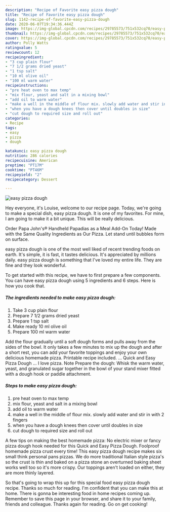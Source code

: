 ```yaml
---
description: "Recipe of Favorite easy pizza dough"
title: "Recipe of Favorite easy pizza dough"
slug: 1142-recipe-of-favorite-easy-pizza-dough
date: 2020-06-07T19:34:36.444Z
image: https://img-global.cpcdn.com/recipes/29785573/751x532cq70/easy-pizza-dough-recipe-main-photo.jpg
thumbnail: https://img-global.cpcdn.com/recipes/29785573/751x532cq70/easy-pizza-dough-recipe-main-photo.jpg
cover: https://img-global.cpcdn.com/recipes/29785573/751x532cq70/easy-pizza-dough-recipe-main-photo.jpg
author: Polly Watts
ratingvalue: 5
reviewcount: 12
recipeingredient:
- "3 cup plain flour"
- "7 1/2 grams dried yeast"
- "1 tsp salt"
- "10 ml olive oil"
- "100 ml warm water"
recipeinstructions:
- "pre heat oven to max temp"
- "mix flour, yeast and salt in a mixing bowl"
- "add oil to warm water"
- "make a well in the middle of flour mix. slowly add water and stir in with 2 fingers"
- "when you have a dough knees then cover until doubles in size"
- "cut dough to required size and roll out"
categories:
- Recipe
tags:
- easy
- pizza
- dough

katakunci: easy pizza dough 
nutrition: 286 calories
recipecuisine: American
preptime: "PT17M"
cooktime: "PT46M"
recipeyield: "2"
recipecategory: Dessert

---
```



![easy pizza dough](https://img-global.cpcdn.com/recipes/29785573/751x532cq70/easy-pizza-dough-recipe-main-photo.jpg)

Hey everyone, it's Louise, welcome to our recipe page. Today, we're going to make a special dish, easy pizza dough. It is one of my favorites. For mine, I am going to make it a bit unique. This will be really delicious.

Order Papa John&#39;s® Handheld Papadias as a Meal Add-On Today! Made with the Same Quality Ingredients as Our Pizza. Let stand until bubbles form on surface.

easy pizza dough is one of the most well liked of recent trending foods on earth. It's simple, it is fast, it tastes delicious. It's appreciated by millions daily. easy pizza dough is something that I've loved my entire life. They are fine and they look wonderful.


To get started with this recipe, we have to first prepare a few components. You can have easy pizza dough using 5 ingredients and 6 steps. Here is how you cook that.

<!--inarticleads1-->

##### The ingredients needed to make easy pizza dough:

1. Take 3 cup plain flour
1. Prepare 7 1/2 grams dried yeast
1. Prepare 1 tsp salt
1. Make ready 10 ml olive oil
1. Prepare 100 ml warm water


Add the flour gradually until a soft dough forms and pulls away from the sides of the bowl. It only takes a few minutes to mix up the dough and after a short rest, you can add your favorite toppings and enjoy your own delicious homemade pizza. Printable recipe included. … Quick and Easy Pizza Dough … I love pizza. Note Prepare the dough: Whisk the warm water, yeast, and granulated sugar together in the bowl of your stand mixer fitted with a dough hook or paddle attachment. 

<!--inarticleads2-->

##### Steps to make easy pizza dough:

1. pre heat oven to max temp
1. mix flour, yeast and salt in a mixing bowl
1. add oil to warm water
1. make a well in the middle of flour mix. slowly add water and stir in with 2 fingers
1. when you have a dough knees then cover until doubles in size
1. cut dough to required size and roll out


A few tips on making the best homemade pizza: No electric mixer or fancy pizza dough hook needed for this Quick and Easy Pizza Dough. Foolproof homemade pizza crust every time! This easy pizza dough recipe makes six small think personal pans pizzas. We do more traditional Italian style pizza&#39;s so the crust is thin and baked on a pizza stone an overturned baking sheet works well too so it&#39;s more crispy. Our toppings aren&#39;t loaded on either, they are more thinly layered. 

So that's going to wrap this up for this special food easy pizza dough recipe. Thanks so much for reading. I'm confident that you can make this at home. There is gonna be interesting food in home recipes coming up. Remember to save this page in your browser, and share it to your family, friends and colleague. Thanks again for reading. Go on get cooking!
